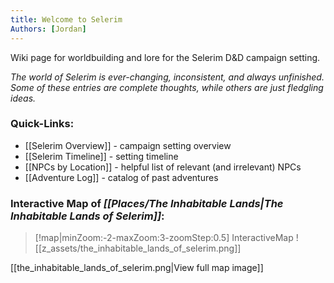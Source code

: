 ```yaml
---
title: Welcome to Selerim
Authors: [Jordan]
---
```

Wiki page for worldbuilding and lore for the Selerim D&D campaign setting.

*The world of Selerim is ever-changing, inconsistent, and always unfinished. Some of these entries are complete thoughts, while others are just fledgling ideas.*

### Quick-Links:
- [[Selerim Overview]] - campaign setting overview
- [[Selerim Timeline]] - setting timeline
- [[NPCs by Location]] - helpful list of relevant (and irrelevant) NPCs
- [[Adventure Log]] - catalog of past adventures

### Interactive Map of *[[Places/The Inhabitable Lands\|The Inhabitable Lands of Selerim]]*:
> [!map|minZoom:-2-maxZoom:3-zoomStep:0.5] InteractiveMap
> ![[z_assets/the_inhabitable_lands_of_selerim.png]]

[[the_inhabitable_lands_of_selerim.png|View full map image]]